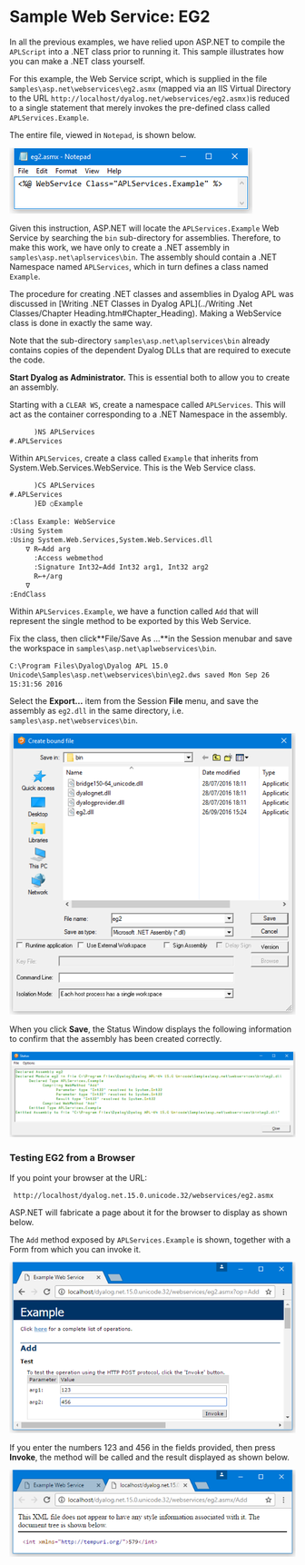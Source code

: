 # Sample Web Service: EG2

In all the previous examples, we have relied upon ASP.NET to compile the `APLScript` into a .NET class prior to running it. This sample illustrates how you can make a .NET class yourself.

For this example, the Web Service script, which is supplied in the file s`amples\asp.net\webservices\eg2.asmx` (mapped via an IIS Virtual Directory to the URL `http://localhost/dyalog.net/webservices/eg2.asmx)`is reduced to a single statement that merely invokes the pre-defined class called `APLServices.Example`.

The entire file, viewed in `Notepad`, is shown below.

![eg2_1](../img/eg2-1.png)

Given this instruction, ASP.NET will locate the `APLServices.Example` Web Service by searching the `bin` sub-directory for assemblies. Therefore, to make this work, we have only to create a .NET assembly in `samples\asp.net\aplservices\bin`. The assembly should contain a .NET Namespace named `APLServices`, which in turn defines a class named `Example`.

The procedure for creating .NET classes and assemblies in Dyalog APL was discussed in [Writing .NET Classes in Dyalog APL](../Writing .Net Classes/Chapter Heading.htm#Chapter_Heading). Making a WebService class is done in exactly the same way.

Note that the sub-directory `samples\asp.net\aplservices\bin` already contains copies of the dependent Dyalog DLLs that are required to execute the code.

**Start Dyalog as Administrator.** This is essential both to allow you to create an assembly.

Starting with a `CLEAR WS`,  create a namespace called `APLServices`. This will act as the container corresponding to a .NET Namespace in the assembly.
```apl
      )NS APLServices
#.APLServices
```

Within `APLServices`, create a class called `Example` that inherits from System.Web.Services.WebService. This is the Web Service class.
```apl
      )CS APLServices
#.APLServices
      )ED ○Example

:Class Example: WebService                        
:Using System                                     
:Using System.Web.Services,System.Web.Services.dll
    ∇ R←Add arg                                   
      :Access webmethod                           
      :Signature Int32←Add Int32 arg1, Int32 arg2 
      R←+/arg                                     
    ∇                                             
:EndClass                             
```

Within `APLServices.Example`, we have a function called `Add` that will represent the single method to be exported by this Web Service.

Fix the class, then click**File/Save As ...**in the Session menubar and save the workspace in `samples\asp.net\aplwebservices\bin`.
```apl
C:\Program Files\Dyalog\Dyalog APL 15.0 Unicode\Samples\asp.net\webservices\bin\eg2.dws saved Mon Sep 26 15:31:56 2016

```

Select the **Export…** item from the Session **File** menu, and save the assembly as `eg2.dll` in the same directory, i.e. `samples\asp.net\webservices\bin`.

![eg2_2](../img/eg2-2.png)

When you click **Save**, the Status Window displays the following information to confirm that the assembly has been created correctly.

![eg2_3](../img/eg2-3.png)

### Testing EG2 from a Browser

If you point your browser at the URL:
```apl
 http://localhost/dyalog.net.15.0.unicode.32/webservices/eg2.asmx
```

ASP.NET will fabricate a page about it for the browser to display as shown below.

The `Add` method exposed by `APLServices.Example` is shown, together with a Form from which you can invoke it.

![eg2_4](../img/eg2-4.png)

If you enter the numbers 123 and 456 in the fields provided, then press **Invoke**, the method will be called and the result displayed as shown below.

![eg2_5](../img/eg2-5.png)
